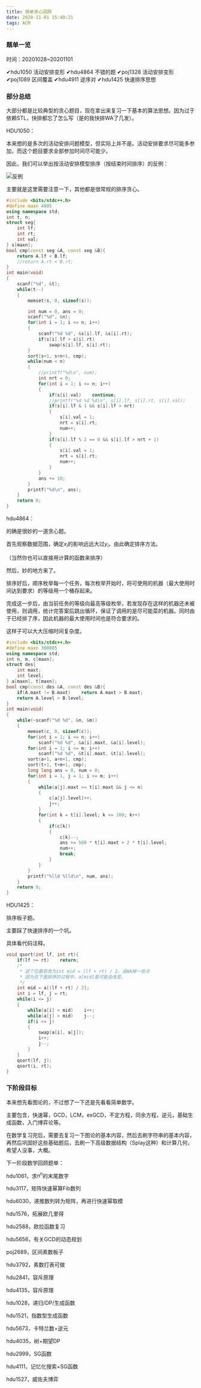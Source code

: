 ```yaml
---
title: 简单贪心回顾
date: 2020-11-01 15:40:21
tags: ACM
---
```


### 题单一览

时间：20201028~20201101

✔hdu1050 活动安排变形
✔hdu4864 不错的题
✔poj1328 活动安排变形
✔poj1089 区间覆盖
✔hdu4911 逆序对
✔hdu1425 快速排序思想

<!-- more -->

### 部分总结

大部分都是比较典型的贪心题目，现在拿出来复习一下基本的算法思想。因为过于依赖STL，快排都忘了怎么写（是的我快排WA了几发）。

HDU1050：

本来想的是多次的活动安排问题模型，但实际上并不是。活动安排要求尽可能多参加，而这个题目要求全部参加时间尽可能少。

因此，我们可以举出按活动安排模型排序（按结束时间排序）的反例：

![反例](https://raw.githubusercontent.com/YZ-HL/yz-hl.github.io/master/img/IMG_20201101_155331.jpg)

主要就是这里需要注意一下，其他都是很常规的排序贪心。

```c++
#include <bits/stdc++.h>
#define maxn 4005
using namespace std;
int t, n;
struct seg{
    int lf;
    int rt;
    int val;
} s[maxn];
bool cmp(const seg &A, const seg &B){
    return A.lf < B.lf;
    //return A.rt < B.rt;
}
int main(void)
{
    scanf("%d", &t);
    while(t--)
    {
        memset(s, 0, sizeof(s));

        int num = 0, ans = 0;
        scanf("%d", &n);
        for(int i = 1; i <= n; i++)
        {
            scanf("%d %d", &s[i].lf, &s[i].rt);
            if(s[i].lf > s[i].rt)
                swap(s[i].lf, s[i].rt);
        }
        sort(s+1, s+n+1, cmp);
        while(num < n)
        {
            //printf("%d\n", num);
            int nrt = 0;
            for(int i = 1; i <= n; i++)
            {
                if(s[i].val)    continue;
                //printf("%d %d %d\n", s[i].lf, s[i].rt, s[i].val);
                if(s[i].lf & 1 && s[i].lf > nrt)
                {
                    s[i].val = 1;
                    nrt = s[i].rt;
                    num++;
                }
                if(s[i].lf % 2 == 0 && s[i].lf > nrt + 1)
                {
                    s[i].val = 1;
                    nrt = s[i].rt;
                    num++;
                }
            }        
            ans += 10;
        }
        printf("%d\n", ans);
    }
    return 0;
}
```



hdu4864：

的确是很妙的一道贪心题。

首先观察数据范围，确定$x_i$的影响远远大过$y_i$，由此确定排序方法。

（当然你也可以直接用计算的函数来排序）

然后，妙的地方来了。

排序好后，顺序枚举每一个任务，每次枚举开始时，将可使用的机器（最大使用时间达到要求）的等级用一个桶存起来。

完成这一步后，由当前任务的等级向最高等级枚举，若发现存在这样的机器还未被使用，则调用，统计完答案后跳出循环，保证了调用的是尽可能菜的机器。同时由于已经排了序，因此机器的最大使用时间也是符合要求的。

这样子可以大大压缩时间复杂度。

```c++
#include <bits/stdc++.h>
#define maxn 300005
using namespace std;
int n, m, c[maxn];
struct des{
    int maxt;
    int level;
} a[maxn], t[maxn];
bool cmp(const des &A, const des &B){
    if(A.maxt != B.maxt)    return A.maxt > B.maxt;
    return A.level > B.level;
}
int main(void)
{
    while(~scanf("%d %d", &n, &m))
    {
        memset(c, 0, sizeof(c));
        for(int i = 1; i <= n; i++)
            scanf("%d %d", &a[i].maxt, &a[i].level);
        for(int i = 1; i <= m; i++)
            scanf("%d %d", &t[i].maxt, &t[i].level);
        sort(a+1, a+n+1, cmp);
        sort(t+1, t+m+1, cmp);
        long long ans = 0, num = 0;
        for(int i = 1, j = 1; i <= m; i++)
        {
            while(a[j].maxt >= t[i].maxt && j <= n)
            {
                c[a[j].level]++;
                j++;
            }
            for(int k = t[i].level; k <= 100; k++)
            {
                if(c[k])
                {
                    c[k]--;
                    ans += 500 * t[i].maxt + 2 * t[i].level;
                    num++;
                    break;
                }
            }
        }
        printf("%lld %lld\n", num, ans);
    }
    return 0;
}
```

HDU1425：

排序板子题。

主要踩了快速排序的一个坑。

具体看代码注释。

```c++
void qsort(int lf, int rt){
    if(lf >= rt)    return; 
    /*
     * 这个位置若改为int mid = (lf + rt) / 2，会WA掉一些点
     * 因为在下面排序的过程中，a[mid]是可能会改变。
     */
    int mid = a[(lf + rt) / 2];
    int i = lf, j = rt; 
    while(i <= j)
    {
        while(a[i] < mid)    i++;
        while(a[j] > mid)    j--;
        if(i <= j)
        {
            swap(a[i], a[j]); 
            i++;
            j--; 
        }
    }
    qsort(lf, j);
    qsort(i, rt);
} 
```

### 下阶段目标

本来想先看图论的，不过想了一下还是先看看简单数学。

主要包含，快速幂，GCD，LCM，exGCD，不定方程，同余方程，逆元，基础生成函数，入门博弈论等。

在数学复习完后，需要去复习一下图论的基本内容，然后去刷字符串的基本内容，再然后巩固好这些基础题后，去刷一下高级数据结构（Splay这种）和计算几何，希望人没事，大概。

下一阶段数学回顾题单：

hdu1061，求$n^n$的末尾数字

hdu3117，矩阵快速幂算Fib数列

hdu6030，递推数列转为矩阵，再进行快速幂取模

hdu1576，拓展欧几里得

hdu2588，欧拉函数复习

hdu5656，有关GCD的动态规划

poj2689，区间素数板子

hdu3792，素数打表可做

hdu2841，容斥原理

hdu4135，容斥原理

hdu1028，递归/DP/生成函数

hdu1521，指数型生成函数

hdu5673，卡特兰数+逆元

hdu4035，树+期望DP

hdu2999，SG函数

hdu4111，记忆化搜索+SG函数

hdu1527，威佐夫博弈